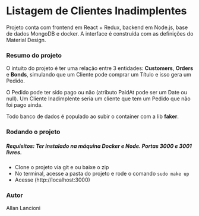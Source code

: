 # Listagem de Clientes Inadimplentes

Projeto conta com frontend em React + Redux, backend em Node.js, base de dados MongoDB e docker. A interface é construída com as definições do Material Design.

### Resumo do projeto

O intuito do projeto é ter uma relação entre 3 entidades: **Customers**, **Orders** e **Bonds**, simulando que um Cliente pode comprar um Título e isso gera um Pedido.

O Pedido pode ter sido pago ou não (atributo PaidAt pode ser um Date ou null).
Um Cliente Inadimplente seria um cliente que tem um Pedido que não foi pago ainda.

Todo banco de dados é populado ao subir o container com a lib **faker**.


### Rodando o projeto

##### Requisitos: Ter instalado na máquina Docker e Node. Portas 3000 e 3001 livres.


- Clone o projeto via git e ou baixe o zip
- No terminal, acesse a pasta do projeto e rode o comando `sudo make up` 
- Acesse (http://localhost:3000)


### Autor
Allan Lancioni
